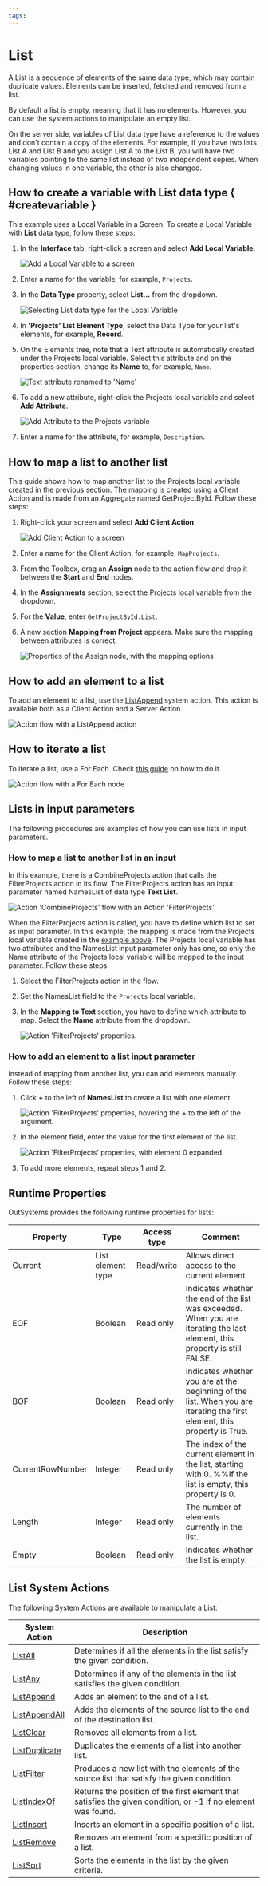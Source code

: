 ```yaml
---
tags: 
---
```


# List

A List is a sequence of elements of the same data type, which may contain duplicate values. Elements can be inserted, fetched and removed from a list.

By default a list is empty, meaning that it has no elements. However, you can use the system actions to manipulate an empty list.

On the server side, variables of List data type have a reference to the values and don't contain a copy of the elements. For example, if you have two lists List A and List B and you assign List A to the List B, you will have two variables pointing to the same list instead of two independent copies. When changing values in one variable, the other is also changed.

## How to create a variable with List data type { #createvariable }

This example uses a Local Variable in a Screen. To create a Local Variable with **List** data type, follow these steps:

1. In the **Interface** tab, right-click a screen and select **Add Local Variable**.

    ![Add a Local Variable to a screen](images/add-localvariable-ss.png)

1. Enter a name for the variable, for example, `Projects`.

1. In the **Data Type** property, select **List...** from the dropdown.

    ![Selecting List data type for the Local Variable](images/select-list-ss.png)

1. In **'Projects' List Element Type**, select the Data Type for your list's elements, for example, **Record**.

1. On the Elements tree, note that a Text attribute is automatically created under the Projects local variable. Select this attribute and on the properties section, change its **Name** to, for example, `Name`.

    ![Text attribute renamed to 'Name'](images/name-attribute-ss.png)

1. To add a new attribute, right-click the Projects local variable and select **Add Attribute**.

    ![Add Attribute to the Projects variable](images/add-attribute-ss.png)

1. Enter a name for the attribute, for example, `Description`.


## How to map a list to another list

This guide shows how to map another list to the Projects local variable created in the previous section. The mapping is created using a Client Action and is made from an Aggregate named GetProjectById. Follow these steps:

1. Right-click your screen and select **Add Client Action**.

    ![Add Client Action to a screen](images/add-clientaction-ss.png)

1. Enter a name for the Client Action, for example, `MapProjects`.

1. From the Toolbox, drag an **Assign** node to the action flow and drop it between the **Start** and **End** nodes.

1. In the **Assignments** section, select the Projects local variable from the dropdown.

1. For the **Value**, enter `GetProjectById.List`.

1. A new section **Mapping from Project** appears. Make sure the mapping between attributes is correct.

    ![Properties of the Assign node, with the mapping options](images/map-assign-ss.png)

## How to add an element to a list

To add an element to a list, use the [ListAppend](<../../apis/auto/system-actions.final.md#ListAppend>) system action. This action is available both as a Client Action and a Server Action.

![Action flow with a ListAppend action](images/listappend-ss.png)

## How to iterate a list

To iterate a list, use a For Each. Check [this guide](../../../develop/logic/list-iterate.md) on how to do it. 

![Action flow with a For Each node](images/foreach-ss.png)

## Lists in input parameters

The following procedures are examples of how  you can use lists in input parameters. 

### How to map a list to another list in an input

In this example, there is a CombineProjects action that calls the FilterProjects action in its flow. The FilterProjects action has an input parameter named NamesList of data type **Text List**. 

![Action 'CombineProjects' flow with an Action 'FilterProjects'.](images/comb-flow-ss.png)

When the FilterProjects action is called, you have to define which list to set as input parameter. In this example, the mapping is made from the Projects local variable created in the [example above](#createvariable). The Projects local variable has two attributes and the NamesList input parameter only has one, so only the Name attribute of the Projects local variable will be mapped to the input parameter. Follow these steps:

1. Select the FilterProjects action in the flow.

1. Set the NamesList field to the `Projects` local variable.

1. In the **Mapping to Text** section, you have to define which attribute to map. Select the **Name** attribute from the dropdown.

    ![Action 'FilterProjects' properties.](images/filterprojects-map-ss.png)


### How to add an element to a list input parameter

Instead of mapping from another list, you can add elements manually. Follow these steps:

1. Click **+** to the left of **NamesList** to create a list with one element.

    ![Action 'FilterProjects' properties, hovering the + to the left of the argument.](images/filterprojects-plus-ss.png)

1. In the element field, enter the value for the first element of the list.

    ![Action 'FilterProjects' properties, with element 0 expanded](images/filterprojects-0arg-ss.png)

1. To add more elements, repeat steps 1 and 2.


## Runtime Properties

OutSystems provides the following runtime properties for lists:

Property | Type | Access type | Comment  
---|---|---|---  
Current | List element type | Read/write | Allows direct access to the current element.  
EOF | Boolean | Read only | Indicates whether the end of the list was exceeded. When you are iterating the last element, this property is still FALSE.  
BOF | Boolean | Read only | Indicates whether you are at the beginning of the list. When you are iterating the first element, this property is True.  
CurrentRowNumber | Integer | Read only | The index of the current element in the list, starting with 0. %%If the list is empty, this property is 0.  
Length | Integer | Read only | The number of elements currently in the list.  
Empty | Boolean | Read only | Indicates whether the list is empty.  

## List System Actions

The following System Actions are available to manipulate a List:

System Action | Description
---|---  
[ListAll](<../../apis/auto/system-actions.final.md#ListAll>) | Determines if all the elements in the list satisfy the given condition.
[ListAny](<../../apis/auto/system-actions.final.md#ListAny>) | Determines if any of the elements in the list satisfies the given condition.
[ListAppend](<../../apis/auto/system-actions.final.md#ListAppend>) | Adds an element to the end of a list.
[ListAppendAll](<../../apis/auto/system-actions.final.md#ListAppendAll>) | Adds the elements of the source list to the end of the destination list.
[ListClear](<../../apis/auto/system-actions.final.md#ListClear>) | Removes all elements from a list.
[ListDuplicate](<../../apis/auto/system-actions.final.md#ListDuplicate>) | Duplicates the elements of a list into another list.
[ListFilter](<../../apis/auto/system-actions.final.md#ListFilter>) | Produces a new list with the elements of the source list that satisfy the given condition.
[ListIndexOf](<../../apis/auto/system-actions.final.md#ListIndexOf>) | Returns the position of the first element that satisfies the given condition, or -1 if no element was found.
[ListInsert](<../../apis/auto/system-actions.final.md#ListInsert>) | Inserts an element in a specific position of a list.
[ListRemove](<../../apis/auto/system-actions.final.md#ListRemove>) | Removes an element from a specific position of a list.
[ListSort](<../../apis/auto/system-actions.final.md#ListSort>) | Sorts the elements in the list by the given criteria.

